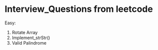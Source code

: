 # Interview_Questions from leetcode

Easy:

1. Rotate Array
2. Implement_strStr()
3. Valid Palindrome

